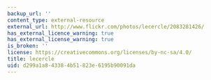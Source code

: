 ```yaml
---
backup_url: ''
content_type: external-resource
external_url: http://www.flickr.com/photos/lecercle/2083281426/
has_external_licence_warning: true
has_external_license_warning: true
is_broken: ''
license: https://creativecommons.org/licenses/by-nc-sa/4.0/
title: lecercle
uid: d299a1a8-4338-4b51-823e-6195b90091da
---
```

